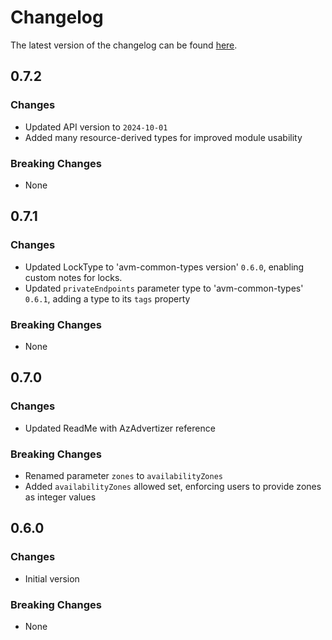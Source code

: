 # Changelog

The latest version of the changelog can be found [here](https://github.com/Azure/bicep-registry-modules/blob/main/avm/res/network/application-gateway/CHANGELOG.md).

## 0.7.2

### Changes

- Updated API version to `2024-10-01`
- Added many resource-derived types for improved module usability

### Breaking Changes

- None

## 0.7.1

### Changes

- Updated LockType to 'avm-common-types version' `0.6.0`, enabling custom notes for locks.
- Updated `privateEndpoints` parameter type to 'avm-common-types' `0.6.1`, adding a type to its `tags` property

### Breaking Changes

- None

## 0.7.0

### Changes

- Updated ReadMe with AzAdvertizer reference

### Breaking Changes

- Renamed parameter `zones` to `availabilityZones`
- Added `availabilityZones` allowed set, enforcing users to provide zones as integer values

## 0.6.0

### Changes

- Initial version

### Breaking Changes

- None
